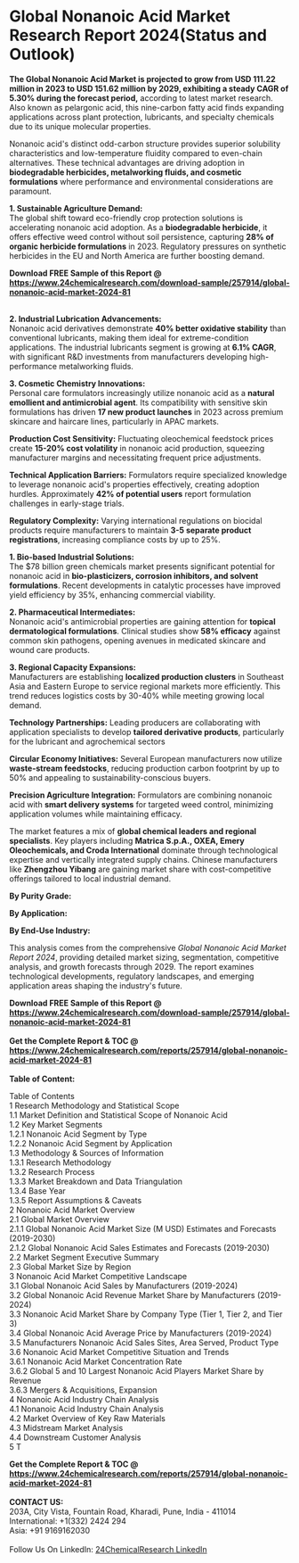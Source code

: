 <h1>Global Nonanoic Acid Market Research Report 2024(Status and Outlook)</h1><p><strong>The Global Nonanoic Acid Market is projected to grow from USD 111.22 million in 2023 to USD 151.62 million by 2029, exhibiting a steady CAGR of 5.30% during the forecast period,</strong> according to latest market research. Also known as pelargonic acid, this nine-carbon fatty acid finds expanding applications across plant protection, lubricants, and specialty chemicals due to its unique molecular properties.</p><p>Nonanoic acid's distinct odd-carbon structure provides superior solubility characteristics and low-temperature fluidity compared to even-chain alternatives. These technical advantages are driving adoption in <strong>biodegradable herbicides, metalworking fluids, and cosmetic formulations</strong> where performance and environmental considerations are paramount.</p><p><strong>1. Sustainable Agriculture Demand:</strong><br>
The global shift toward eco-friendly crop protection solutions is accelerating nonanoic acid adoption. As a <strong>biodegradable herbicide</strong>, it offers effective weed control without soil persistence, capturing <strong>28% of organic herbicide formulations</strong> in 2023. Regulatory pressures on synthetic herbicides in the EU and North America are further boosting demand.</p><div><b>Download FREE Sample of this Report @ 
            <a href="https://www.24chemicalresearch.com/download-sample/257914/global-nonanoic-acid-market-2024-81">
            https://www.24chemicalresearch.com/download-sample/257914/global-nonanoic-acid-market-2024-81</a></b></div><br><p><strong>2. Industrial Lubrication Advancements:</strong><br>
Nonanoic acid derivatives demonstrate <strong>40% better oxidative stability</strong> than conventional lubricants, making them ideal for extreme-condition applications. The industrial lubricants segment is growing at <strong>6.1% CAGR</strong>, with significant R&amp;D investments from manufacturers developing high-performance metalworking fluids.</p><p><strong>3. Cosmetic Chemistry Innovations:</strong><br>
Personal care formulators increasingly utilize nonanoic acid as a <strong>natural emollient and antimicrobial agent</strong>. Its compatibility with sensitive skin formulations has driven <strong>17 new product launches</strong> in 2023 across premium skincare and haircare lines, particularly in APAC markets.</p><p><strong>Production Cost Sensitivity:</strong> Fluctuating oleochemical feedstock prices create <strong>15-20% cost volatility</strong> in nonanoic acid production, squeezing manufacturer margins and necessitating frequent price adjustments.</p><p><strong>Technical Application Barriers:</strong> Formulators require specialized knowledge to leverage nonanoic acid's properties effectively, creating adoption hurdles. Approximately <strong>42% of potential users</strong> report formulation challenges in early-stage trials.</p><p><strong>Regulatory Complexity:</strong> Varying international regulations on biocidal products require manufacturers to maintain <strong>3-5 separate product registrations</strong>, increasing compliance costs by up to 25%.</p><p><strong>1. Bio-based Industrial Solutions:</strong><br>
The $78 billion green chemicals market presents significant potential for nonanoic acid in <strong>bio-plasticizers, corrosion inhibitors, and solvent formulations</strong>. Recent developments in catalytic processes have improved yield efficiency by 35%, enhancing commercial viability.</p><p><strong>2. Pharmaceutical Intermediates:</strong><br>
Nonanoic acid's antimicrobial properties are gaining attention for <strong>topical dermatological formulations</strong>. Clinical studies show <strong>58% efficacy</strong> against common skin pathogens, opening avenues in medicated skincare and wound care products.</p><p><strong>3. Regional Capacity Expansions:</strong><br>
Manufacturers are establishing <strong>localized production clusters</strong> in Southeast Asia and Eastern Europe to service regional markets more efficiently. This trend reduces logistics costs by 30-40% while meeting growing local demand.</p><p><strong>Technology Partnerships:</strong> Leading producers are collaborating with application specialists to develop <strong>tailored derivative products</strong>, particularly for the lubricant and agrochemical sectors</p><p><strong>Circular Economy Initiatives:</strong> Several European manufacturers now utilize <strong>waste-stream feedstocks</strong>, reducing production carbon footprint by up to 50% and appealing to sustainability-conscious buyers.</p><p><strong>Precision Agriculture Integration:</strong> Formulators are combining nonanoic acid with <strong>smart delivery systems</strong> for targeted weed control, minimizing application volumes while maintaining efficacy.</p><p>The market features a mix of <strong>global chemical leaders and regional specialists</strong>. Key players including <strong>Matrica S.p.A., OXEA, Emery Oleochemicals, and Croda International</strong> dominate through technological expertise and vertically integrated supply chains. Chinese manufacturers like <strong>Zhengzhou Yibang</strong> are gaining market share with cost-competitive offerings tailored to local industrial demand.</p><p><strong>By Purity Grade:</strong></p><p><strong>By Application:</strong></p><p><strong>By End-Use Industry:</strong></p><p>This analysis comes from the comprehensive <em>Global Nonanoic Acid Market Report 2024</em>, providing detailed market sizing, segmentation, competitive analysis, and growth forecasts through 2029. The report examines technological developments, regulatory landscapes, and emerging application areas shaping the industry's future.</p><div><b>Download FREE Sample of this Report @ 
            <a href="https://www.24chemicalresearch.com/download-sample/257914/global-nonanoic-acid-market-2024-81">
            https://www.24chemicalresearch.com/download-sample/257914/global-nonanoic-acid-market-2024-81</a></b></div><br><div><b>Get the Complete Report & TOC @ 
            <a href="https://www.24chemicalresearch.com/reports/257914/global-nonanoic-acid-market-2024-81">
            https://www.24chemicalresearch.com/reports/257914/global-nonanoic-acid-market-2024-81</a></b></div><br>
            <b>Table of Content:</b><p>Table of Contents<br />
1 Research Methodology and Statistical Scope<br />
1.1 Market Definition and Statistical Scope of Nonanoic Acid<br />
1.2 Key Market Segments<br />
1.2.1 Nonanoic Acid Segment by Type<br />
1.2.2 Nonanoic Acid Segment by Application<br />
1.3 Methodology & Sources of Information<br />
1.3.1 Research Methodology<br />
1.3.2 Research Process<br />
1.3.3 Market Breakdown and Data Triangulation<br />
1.3.4 Base Year<br />
1.3.5 Report Assumptions & Caveats<br />
2 Nonanoic Acid Market Overview<br />
2.1 Global Market Overview<br />
2.1.1 Global Nonanoic Acid Market Size (M USD) Estimates and Forecasts (2019-2030)<br />
2.1.2 Global Nonanoic Acid Sales Estimates and Forecasts (2019-2030)<br />
2.2 Market Segment Executive Summary<br />
2.3 Global Market Size by Region<br />
3 Nonanoic Acid Market Competitive Landscape<br />
3.1 Global Nonanoic Acid Sales by Manufacturers (2019-2024)<br />
3.2 Global Nonanoic Acid Revenue Market Share by Manufacturers (2019-2024)<br />
3.3 Nonanoic Acid Market Share by Company Type (Tier 1, Tier 2, and Tier 3)<br />
3.4 Global Nonanoic Acid Average Price by Manufacturers (2019-2024)<br />
3.5 Manufacturers Nonanoic Acid Sales Sites, Area Served, Product Type<br />
3.6 Nonanoic Acid Market Competitive Situation and Trends<br />
3.6.1 Nonanoic Acid Market Concentration Rate<br />
3.6.2 Global 5 and 10 Largest Nonanoic Acid Players Market Share by Revenue<br />
3.6.3 Mergers & Acquisitions, Expansion<br />
4 Nonanoic Acid Industry Chain Analysis<br />
4.1 Nonanoic Acid Industry Chain Analysis<br />
4.2 Market Overview of Key Raw Materials<br />
4.3 Midstream Market Analysis<br />
4.4 Downstream Customer Analysis<br />
5 T</p><div><b>Get the Complete Report & TOC @ 
            <a href="https://www.24chemicalresearch.com/reports/257914/global-nonanoic-acid-market-2024-81">
            https://www.24chemicalresearch.com/reports/257914/global-nonanoic-acid-market-2024-81</a></b></div><br><b>CONTACT US:</b><br>
            203A, City Vista, Fountain Road, Kharadi, Pune, India - 411014<br>
            International: +1(332) 2424 294<br>
            Asia: +91 9169162030 <br><br>
            Follow Us On LinkedIn: <a href="https://www.linkedin.com/company/24chemicalresearch/">24ChemicalResearch LinkedIn</a>